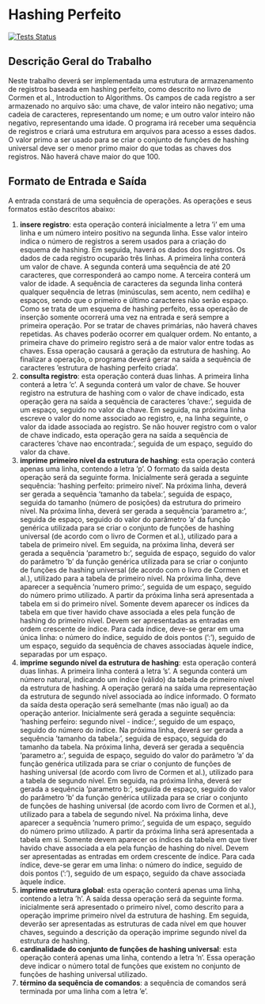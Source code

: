 # Hashing Perfeito

[![Tests Status](https://github.com/andrewalkermo/double-hashing/workflows/C%20test/badge.svg?branch=master&event=push)](https://github.com/andrewalkermo/double-hashing/actions?query=workflow%3A%22C+test%22+branch%3Amaster+event%3Apush)

## Descrição Geral do Trabalho

Neste trabalho deverá ser implementada uma estrutura de armazenamento de registros baseada em hashing perfeito, como descrito no livro de Cormen et al., Introduction to Algorithms. Os campos de cada registro a ser armazenado no arquivo são: uma chave, de valor inteiro não negativo; uma cadeia de caracteres, representando um nome; e um outro valor inteiro não negativo, representando uma idade. O programa irá receber uma sequência de registros e criará uma estrutura em arquivos para acesso a esses dados. O valor primo a ser usado para se criar o conjunto de funções de hashing universal deve ser o menor primo maior do que todas as chaves dos registros. Não haverá chave maior do que 100.

## Formato de Entrada e Saída

A entrada constará de uma sequência de operações. As operações e seus formatos estão descritos abaixo:

1. **insere registro**: esta operação conterá inicialmente a letra ’i’ em uma linha e um número inteiro positivo na segunda linha. Esse valor inteiro indica o número de registros a serem usados para a criação do esquema de hashing. Em seguida, haverá os dados dos registros.
Os dados de cada registro ocuparão três linhas. A primeira linha conterá um valor de chave. A segunda conterá uma sequência de até 20 caracteres, que corresponderá ao campo nome. A terceira conterá um valor de idade. A sequência de caracteres da segunda linha conterá qualquer sequência de letras (minúsculas, sem acento, nem cedilha) e espaços, sendo que o primeiro e último caracteres não serão espaço.
Como se trata de um esquema de hashing perfeito, essa operação de inserção somente ocorrerá uma vez na entrada e será sempre a primeira operação. Por se tratar de chaves primárias, não haverá chaves repetidas. As chaves poderão ocorrer em qualquer ordem. No entanto, a primeira chave do primeiro registro será a de maior valor entre todas as chaves.
Essa operação causará a geração da estrutura de hashing. Ao finalizar a operação, o programa deverá gerar na saída a sequência de caracteres ’estrutura de hashing perfeito criada’.
2. **consulta registro**: esta operação conterá duas linhas. A primeira linha conterá a letra ’c’. A segunda conterá um valor de chave.
Se houver registro na estrutura de hashing com o valor de chave indicado, esta operação gera na saída a sequência de caracteres ’chave:’, seguida de um espaço, seguido no valor da chave. Em seguida, na próxima linha escreve o valor do nome associado ao registro, e, na linha seguinte, o
valor da idade associada ao registro. Se não houver registro com o valor de chave indicado, esta operação gera na saída a sequência de caracteres ’chave nao encontrada:’, seguida de um espaço, seguido do valor da chave.
3. **imprime primeiro nível da estrutura de hashing**: esta operação conterá apenas uma linha, contendo a letra ’p’.
O formato da saída desta operação será da seguinte forma. Inicialmente será gerada a seguinte sequência: ’hashing perfeito: primeiro nivel’. Na próxima linha, deverá ser gerada a sequência ’tamanho da tabela:’, seguida de espaço, seguida do tamanho (número de posições) da estrutura do primeiro nível. Na próxima linha, deverá ser gerada a sequência ’parametro a:’, seguida de espaço, seguido do valor do parâmetro ’a’ da função genérica utilizada para se criar o conjunto de funções de hashing universal (de acordo com o livro de Cormen et al.), utilizado para a tabela
de primeiro nível. Em seguida, na próxima linha, deverá ser gerada a sequência ’parametro b:’, seguida de espaço, seguido do valor do parâmetro ’b’ da função genérica utilizada para se criar o conjunto de funções de hashing universal (de acordo com o livro de Cormen et al.), utilizado para a tabela de primeiro nível. Na próxima linha, deve aparecer a sequência ’numero primo:’, seguida de um espaço, seguido do número primo utilizado.
A partir da próxima linha será apresentada a tabela em si do primeiro nível. Somente devem aparecer os índices da tabela em que tiver havido chave associada a eles pela função de hashing do primeiro nível. Devem ser apresentadas as entradas em ordem crescente de índice. Para cada índice, deve-se gerar em uma única linha: o número do índice, seguido de dois pontos (’:’), seguido de um espaço, seguido da sequência de chaves associadas àquele índice, separadas por um espaço.
4. **imprime segundo nível da estrutura de hashing**: esta operação conterá duas linhas. A primeira linha conterá a letra ’s’. A segunda conterá um número natural, indicando um índice (válido) da tabela de primeiro nível da estrutura de hashing. A operação gerará na saída uma representação da estrutura de segundo nível associada ao índice informado.
O formato da saída desta operação será semelhante (mas não igual) ao da operação anterior. Inicialmente será gerada a seguinte sequência: ’hashing perfeiro: segundo nivel - indice:’, seguido de um espaço, seguido do número do índice. Na próxima linha, deverá ser gerada a sequência ’tamanho da tabela:’, seguida de espaço, seguida do tamanho da tabela. Na próxima linha, deverá ser gerada a sequência ’parametro a:’, seguida de espaço, seguido do valor do parâmetro ’a’ da função genérica utilizada para se criar o conjunto de funções de hashing universal (de acordo com livro de Cormen et al.), utilizado para a tabela de segundo nível. Em seguida, na próxima linha, deverá ser gerada a sequência ’parametro b:’, seguida de espaço, seguido do valor do parâmetro ’b’ da função genérica utilizada para se criar o conjunto de funções de hashing universal (de acordo com livro de Cormen et al.), utilizado para a tabela de segundo nível. Na próxima linha, deve aparecer a sequência ’numero primo:’, seguida de um espaço, seguido do número primo utilizado.
A partir da próxima linha será apresentada a tabela em si. Somente devem aparecer os índices da tabela em que tiver havido chave associada a ela pela função de hashing do nível. Devem ser apresentadas as entradas em ordem crescente de índice. Para cada índice, deve-se gerar em uma linha: o número do índice, seguido de dois pontos (’:’), seguido de um espaço, seguido da chave associada àquele índice.
5. **imprime estrutura global**: esta operação conterá apenas uma linha, contendo a letra ’h’.
A saída dessa operação será da seguinte forma. inicialmente será apresentado o primeiro nível, como descrito para a operação imprime primeiro nível da estrutura de hashing. Em seguida, deverão ser apresentadas as estruturas de cada nível em que houver chaves, seguindo a descrição da operação imprime segundo nível da estrutura de hashing.
1. **cardinalidade do conjunto de funções de hashing universal**: esta operação conterá apenas uma linha, contendo a letra ’n’.
Essa operação deve indicar o número total de funções que existem no conjunto de funções de hashing universal utilizado.
7. **término da sequência de comandos**: a sequência de comandos será terminada por uma linha com a letra ’e’.
